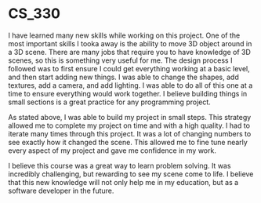 # CS_330

I have learned many new skills while working on this project. One of the most important skills I tooka away is the ability to move 3D object around in a 3D scene. There are many jobs that require you to have knowledge of 3D scenes, so this is 
something very useful for me. The design process I followed was to first ensure I could get everything working at a basic level, and then start adding new things. I was able to change the shapes, add textures, add a camera, and add lighting. I 
was able to do all of this one at a time to ensure everything would work together. I believe building things in small sections is a great practice for any programming project. 

As stated above, I was able to build my project in small steps. This strategy allowed me to complete my project on time and with a high quality. I had to iterate many times through this project. It was a lot of changing numbers to see exactly
how it changed the scene. This allowed me to fine tune nearly every aspect of my project and gave me confidence in my work.

I believe this course was a great way to learn problem solving. It was incredibly challenging, but rewarding to see my scene come to life. I believe that this new knowledge will not only help me in my education, but as a software developer in
the future. 

